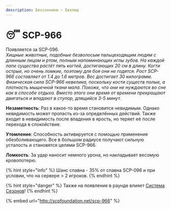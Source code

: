 ```yaml
---
description: Бессонники – Евклид
---
```


# 😴 SCP-966

Появляется за SCP-096.\
_Хищные животные, подобные безволосым_ пальцеходящим _людям с длинным лицом и ртом, полным напоминающих иглы зубов. На каждой лапе существа растёт пять когтей, достигающих 20 см в длину. Когти острые, но очень ломкие, поэтому для боя они не годятся. Рост SCP-966 составляет от 1.4 до 1.6 метров. Вес достигает 30 килограмм. Физическая сила SCP-966 невелика, поскольку кости существ полые, а плотность мышечной ткани мала. Похоже, что они не нуждаются во сне как в способе отдыха. Вместо этого они время от времени прекращают двигаться и впадают в ступор, длящийся 3-5 минут._

**Незаметность**:  Раз в какое-то время становится невидимым. Однако невидимость может пропасть из-за определённых действий. Также входит в невидимость после впадения в ярость, но теряет её после перехода в спокойствие.

**Утомление**: Способность активируется с помощью применения обезболивающего. Все в большом радиусе получают сильную усталость и становятся целями SCP-966.

**Ломкость**: За удар наносит немного урона, но накладывает весомую кровопотерю.

{% hint style="info" %}
Шанс спавна - 35% от спавна SCP-096 и при условии, что на сервере > 2 игроков.
{% endhint %}

{% hint style="danger" %}
Также на появление в раунде влияет [Система Сезонов](../server-systems/seasons-system.md)!
{% endhint %}

{% embed url="http://scpfoundation.net/scp-966" %}
